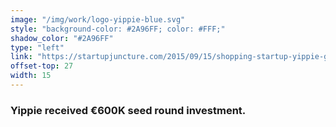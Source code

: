 ```yaml
---
image: "/img/work/logo-yippie-blue.svg"
style: "background-color: #2A96FF; color: #FFF;"
shadow_color: "#2A96FF"
type: "left"
link: "https://startupjuncture.com/2015/09/15/shopping-startup-yippie-gets-600-000-euro-in-seed-funding/"
offset-top: 27
width: 15
---
```

### Yippie received  €600K seed round investment.
